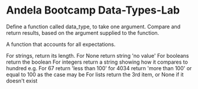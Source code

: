 # Andela Bootcamp Data-Types-Lab

Define a function called data_type, to take one argument. Compare and return results, based on the argument supplied to the function.

A function that accounts for all expectations.

For strings, return its length.
For None return string 'no value'
For booleans return the boolean
For integers return a string showing how it compares to hundred e.g. For 67 return 'less than 100' for 4034 return 'more than 100' or equal to 100 as the case may be
For lists return the 3rd item, or None if it doesn't exist